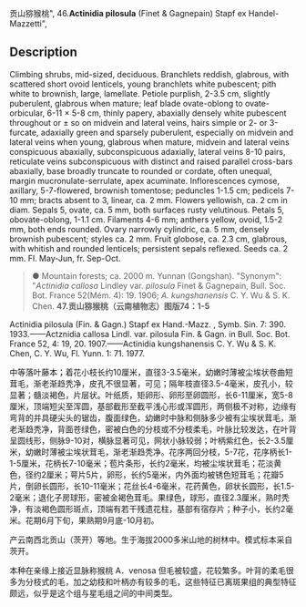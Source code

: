贡山猕猴桃",
46.**Actinidia pilosula** (Finet & Gagnepain) Stapf ex Handel-Mazzetti",

## Description
Climbing shrubs, mid-sized, deciduous. Branchlets reddish, glabrous, with scattered short ovoid lenticels, young branchlets white pubescent; pith white to brownish, large, lamellate. Petiole purplish, 2-3.5 cm, slightly puberulent, glabrous when mature; leaf blade ovate-oblong to ovate-orbicular, 6-11 × 5-8 cm, thinly papery, abaxially densely white pubescent throughout or ± so on midvein and lateral veins, hairs simple or 2- or 3-furcate, adaxially green and sparsely puberulent, especially on midvein and lateral veins when young, glabrous when mature, midvein and lateral veins conspicuous abaxially, subconspicuous adaxially, lateral veins 8-10 pairs, reticulate veins subconspicuous with distinct and raised parallel cross-bars abaxially, base broadly truncate to rounded or cordate, often unequal, margin mucronulate-serrulate, apex acuminate. Inflorescences cymose, axillary, 5-7-flowered, brownish tomentose; peduncles 1-1.5 cm; pedicels 7-10 mm; bracts absent to 3, linear, ca. 2 mm. Flowers yellowish, ca. 2 cm in diam. Sepals 5, ovate, ca. 5 mm, both surfaces rusty velutinous. Petals 5, obovate-oblong, 1-1.1 cm. Filaments 4-6 mm; anthers yellow, ovoid, 1.5-2 mm, both ends rounded. Ovary narrowly cylindric, ca. 5 mm, densely brownish pubescent; styles ca. 2 mm. Fruit globose, ca. 2.3 cm, glabrous, with whitish and rounded lenticels; persistent sepals reflexed. Seeds ca. 2 mm. Fl. May-Jun, fr. Sep-Oct.

> ●  Mountain forests; ca. 2000 m. Yunnan (Gongshan).
  "Synonym": "*Actinidia callosa* Lindley var. *pilosula* Finet &amp; Gagnepain, Bull. Soc. Bot. France 52(Mém. 4): 19. 1906; *A. kungshanensis* C. Y. Wu &amp; S. K. Chen.
**47.贡山猕猴桃（云南植物志）图版74：1-5**

Actinidia pilosula (Fin. & Gagn.) Stapf ex Hand.-Mazz. , Symb. Sin. 7: 390. 1933.——Actznidia callosa Lindl. var. pilosula Fin. & Gagn. in Bull. Soc. Bot. France 52, 4: 19, 20. 1907.——Actinidia kungshanensis C. Y. Wu & S. K. Chen, C. Y. Wu, Fl. Yunn. 1: 71. 1977.

中等落叶藤本；着花小枝长约10厘米，直径3-3.5毫米，幼嫩时薄被尘埃状卷曲短茸毛，渐老渐趋秃净，皮孔不很显著，可见；隔年枝直径3.5-4毫米，皮孔小，较显著；髓淡褐色，片层状。叶纸质，矩卵形、卵形至卵圆形，长6-11厘米，宽5-8厘米，顶端短尖至浑圆，基部截形至截平浅心形或浑圆形，两侧极不对称，边缘有弯背的并具硬尖头的锯齿，腹面绿色，幼嫩时中脉和侧脉多少被有尘埃状茸毛，渐老渐趋秃净，背面苍绿色，密被白色的分枝或不分枝柔毛，叶脉比较发达，在叶背呈圆线形，侧脉9-10对，横脉显著可见，网状小脉较弱；叶柄紫红色，长2-3.5厘米，幼嫩时薄被尘埃状茸毛，渐老渐趋秃净。花序两回分枝，5-7花，花序柄长1-1-5厘米，花柄长7-10毫米；苞片条形，长约2毫米，均被尘埃状茸毛；花淡黄色，径约2厘米；萼片5片，卵形，长约5毫米，内外面均被锈色短茸毛；花瓣5片，倒卵长圆形，长10-11毫米；花丝长4-6毫米，花药黄色，卵状长圆形，长1.5-2毫米；退化子房球形，密被金褐色茸毛。果绿色，球形，直径2.3厘米，熟时秃净，有淡褐色圆形斑点，顶端有若干残遗花柱，基部有宿存片；种子小，长约2毫米。花期6月下旬，果熟期9月底-10月初。

产云南西北贡山（茨开）等地。生于海拔2000多米山地的树林中。模式标本采自茨开。

本种在亲缘上接近显脉称猴桃 A．venosa 但毛被较盛，花较繁多。叶背的柔毛很多为分枝式的毛，加之幼枝和叶柄亦有较多的毛，这些特征已离斑果组的典型特征颇远，似乎是这个组与星毛组之间的中间类型。

